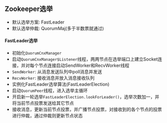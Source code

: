 ## Zookeeper选举

* 默认选举方案: FastLeader
* 默认选举仲裁: QuorumMaj(多于半数票就通过)

#### FastLeader选举

* 初始化`QuorumCnxManager`
* 启动`QuorumCnxManager$Listener`线程，两两节点在选举端口上建立Socket连接，并对每个节点连接启动SendWorker和RecvWorker线程
* `SendWorker`: 从消息发送队列中poll消息并发送
* `RecvWorker`: 接收消息并放入消息接收队列
* 实例化FastLeader选举算法(FastLeaderElection)
* 启动`QuorumPeer`线程，进入选举主循环
* 开启新一轮选举`FastLeaderElection.lookForLeader()`，选举次数加一，并将当前节点投票发送给其它节点
* 接收消息，更新当前节点投票，并广播节点投票，对接收到的各个节点的投票进行仲裁，通过仲裁则更新节点状态
